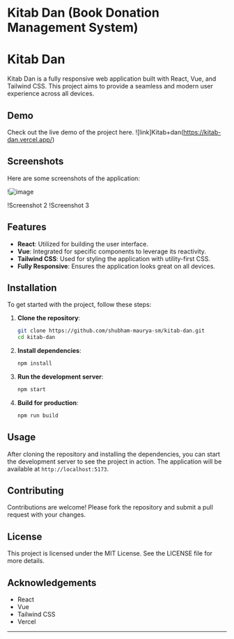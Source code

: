 # Kitab Dan (Book Donation Management System)

# Kitab Dan

Kitab Dan is a fully responsive web application built with React, Vue, and Tailwind CSS. This project aims to provide a seamless and modern user experience across all devices.

## Demo

Check out the live demo of the project here. ![link]Kitab+dan(https://kitab-dan.vercel.app/)


## Screenshots

Here are some screenshots of the application:

!![image](https://github.com/user-attachments/assets/69df809b-2f2d-41f5-a3b6-546a83d185b3)

!Screenshot 2
!Screenshot 3

## Features

- **React**: Utilized for building the user interface.
- **Vue**: Integrated for specific components to leverage its reactivity.
- **Tailwind CSS**: Used for styling the application with utility-first CSS.
- **Fully Responsive**: Ensures the application looks great on all devices.

## Installation

To get started with the project, follow these steps:

1. **Clone the repository**:
    ```bash
    git clone https://github.com/shubham-maurya-sm/kitab-dan.git
    cd kitab-dan
    ```

2. **Install dependencies**:
    ```bash
    npm install
    ```

3. **Run the development server**:
    ```bash
    npm start
    ```

4. **Build for production**:
    ```bash
    npm run build
    ```

## Usage

After cloning the repository and installing the dependencies, you can start the development server to see the project in action. The application will be available at `http://localhost:5173`.

## Contributing

Contributions are welcome! Please fork the repository and submit a pull request with your changes.

## License

This project is licensed under the MIT License. See the LICENSE file for more details.

## Acknowledgements

- React
- Vue
- Tailwind CSS
- Vercel

---

